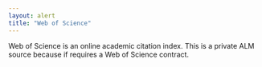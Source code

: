 ```yaml
---
layout: alert
title: "Web of Science"
---
```


Web of Science is an online academic citation index. This is a private ALM source because if requires a Web of Science contract.
